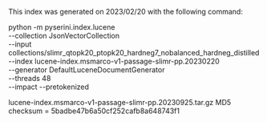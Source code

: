 This index was generated on 2023/02/20 with the following command:

python -m pyserini.index.lucene \
  --collection JsonVectorCollection \
  --input collections/slimr_qtopk20_ptopk20_hardneg7_nobalanced_hardneg_distilled \
  --index lucene-index.msmarco-v1-passage-slimr-pp.20230220 \
  --generator DefaultLuceneDocumentGenerator \
  --threads 48 \
  --impact --pretokenized

lucene-index.msmarco-v1-passage-slimr-pp.20230925.tar.gz MD5 checksum = 5badbe47b6a50cf252cafb8a648743f1
